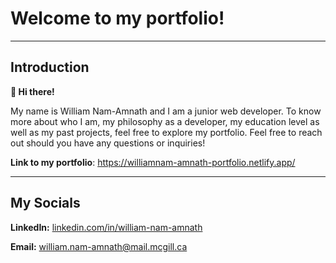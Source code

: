 # Welcome to my portfolio!

-----

## Introduction

**👋 Hi there!** 

My name is William Nam-Amnath and I am a junior web developer. To know more about who I am, my philosophy as a developer, my education level as well as my past projects, feel free to explore my portfolio. Feel free to reach out should you have any questions or inquiries!

**Link to my portfolio**: https://williamnam-amnath-portfolio.netlify.app/

-----


## My Socials

**LinkedIn:** [linkedin.com/in/william-nam-amnath](linkedin.com/in/william-nam-amnath) 

**Email:** william.nam-amnath@mail.mcgill.ca
